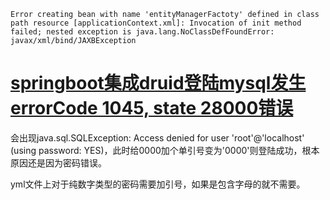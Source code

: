 ```
Error creating bean with name 'entityManagerFactoty' defined in class path resource [applicationContext.xml]: Invocation of init method failed; nested exception is java.lang.NoClassDefFoundError: javax/xml/bind/JAXBException
```

# [springboot集成druid登陆mysql发生errorCode 1045, state 28000错误](https://www.cnblogs.com/st-client/p/11432881.html)



会出现java.sql.SQLException: Access denied for user 'root'@'localhost' (using password: YES)，此时给0000加个单引号变为'0000'则登陆成功，根本原因还是因为密码错误。

yml文件上对于纯数字类型的密码需要加引号，如果是包含字母的就不需要。